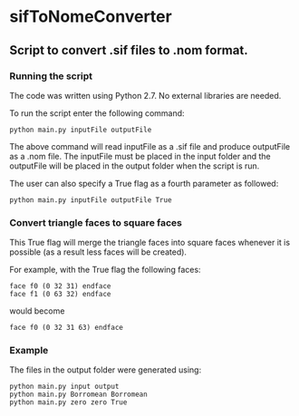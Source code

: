 # sifToNomeConverter
## Script to convert .sif files to .nom format.

### Running the script
The code was written using Python 2.7. No external libraries are needed.

To run the script enter the following command:
```
python main.py inputFile outputFile
```
The above command will read inputFile as a .sif file and produce outputFile as a .nom file. The inputFile must be placed in the input folder and the outputFile will be placed in the output folder when the script is run. 

The user can also specify a True flag as a fourth parameter as followed:
```
python main.py inputFile outputFile True
```
### Convert triangle faces to square faces
This True flag will merge the triangle faces into square faces whenever it is possible (as a result less faces will be created).

For example, with the True flag the following faces:
```
face f0 (0 32 31) endface
face f1 (0 63 32) endface
```
would become
```
face f0 (0 32 31 63) endface
```
### Example
The files in the output folder were generated using:
```
python main.py input output
python main.py Borromean Borromean
python main.py zero zero True
```

